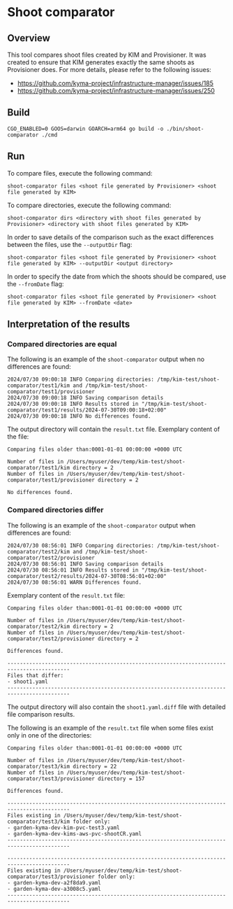 # Shoot comparator

## Overview

This tool compares shoot files created by KIM and Provisioner. It was created to ensure that KIM generates exactly the same shoots as Provisioner does.
For more details, please refer to the following issues:
- https://github.com/kyma-project/infrastructure-manager/issues/185
- https://github.com/kyma-project/infrastructure-manager/issues/250

## Build
```
CGO_ENABLED=0 GOOS=darwin GOARCH=arm64 go build -o ./bin/shoot-comparator ./cmd
```

## Run

To compare files, execute the following command:
```
shoot-comparator files <shoot file generated by Provisioner> <shoot file generated by KIM>
```

To compare directories, execute the following command:
```
shoot-comparator dirs <directory with shoot files generated by Provisioner> <directory with shoot files generated by KIM>
```

In order to save details of the comparison such as the exact differences between the files, use the `--outputDir` flag:
```
shoot-comparator files <shoot file generated by Provisioner> <shoot file generated by KIM> --outputDir <output directory>
```

In order to specify the date from which the shoots should be compared, use the `--fromDate` flag:
```
shoot-comparator files <shoot file generated by Provisioner> <shoot file generated by KIM> --fromDate <date>
``` 

## Interpretation of the results 

### Compared directories are equal 
The following is an example of the `shoot-comparator` output when no differences are found:
```
2024/07/30 09:00:18 INFO Comparing directories: /tmp/kim-test/shoot-comparator/test1/kim and /tmp/kim-test/shoot-comparator/test1/provisioner
2024/07/30 09:00:18 INFO Saving comparison details
2024/07/30 09:00:18 INFO Results stored in "/tmp/kim-test/shoot-comparator/test1/results/2024-07-30T09:00:18+02:00"
2024/07/30 09:00:18 INFO No differences found.
```
The output directory will contain the `result.txt` file. Exemplary content of the file:
```
Comparing files older than:0001-01-01 00:00:00 +0000 UTC

Number of files in /Users/myuser/dev/temp/kim-test/shoot-comparator/test1/kim directory = 2
Number of files in /Users/myuser/dev/temp/kim-test/shoot-comparator/test1/provisioner directory = 2

No differences found.
```

### Compared directories differ
The following is an example of the `shoot-comparator` output when differences are found:
```
2024/07/30 08:56:01 INFO Comparing directories: /tmp/kim-test/shoot-comparator/test2/kim and /tmp/kim-test/shoot-comparator/test2/provisioner
2024/07/30 08:56:01 INFO Saving comparison details
2024/07/30 08:56:01 INFO Results stored in "/tmp/kim-test/shoot-comparator/test2/results/2024-07-30T08:56:01+02:00"
2024/07/30 08:56:01 WARN Differences found.
```

Exemplary content of the `result.txt` file:
```
Comparing files older than:0001-01-01 00:00:00 +0000 UTC

Number of files in /Users/myuser/dev/temp/kim-test/shoot-comparator/test2/kim directory = 2
Number of files in /Users/myuser/dev/temp/kim-test/shoot-comparator/test2/provisioner directory = 2

Differences found.

------------------------------------------------------------------------------------------
Files that differ: 
- shoot1.yaml
------------------------------------------------------------------------------------------
```

The output directory will also contain the `shoot1.yaml.diff` file with detailed file comparison results. 

The following is an example of the `result.txt` file when some files exist only in one of the directories:
```
Comparing files older than:0001-01-01 00:00:00 +0000 UTC

Number of files in /Users/myuser/dev/temp/kim-test/shoot-comparator/test3/kim directory = 22
Number of files in /Users/myuser/dev/temp/kim-test/shoot-comparator/test3/provisioner directory = 157

Differences found.

------------------------------------------------------------------------------------------
Files existing in /Users/myuser/dev/temp/kim-test/shoot-comparator/test3/kim folder only:
- garden-kyma-dev-kim-pvc-test3.yaml
- garden-kyma-dev-kims-aws-pvc-shootCR.yaml
------------------------------------------------------------------------------------------

------------------------------------------------------------------------------------------
Files existing in /Users/myuser/dev/temp/kim-test/shoot-comparator/test3/provisioner folder only:
- garden-kyma-dev-a2f8da9.yaml
- garden-kyma-dev-a3008c5.yaml
------------------------------------------------------------------------------------------
```
